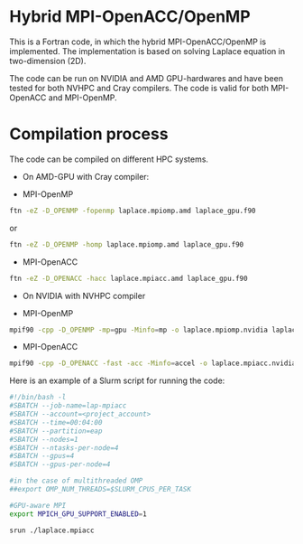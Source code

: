 # Hybrid MPI-OpenACC/OpenMP

This is a Fortran code, in which the hybrid MPI-OpenACC/OpenMP is implemented. The implementation is based on solving Laplace equation in two-dimension (2D).

The code can be run on NVIDIA and AMD GPU-hardwares and have been tested for both NVHPC and Cray compilers. The code is valid for both MPI-OpenACC and MPI-OpenMP.

# Compilation process

The code can be compiled on different HPC systems.

- On AMD-GPU with Cray compiler: 

* MPI-OpenMP
``` bash
ftn -eZ -D_OPENMP -fopenmp laplace.mpiomp.amd laplace_gpu.f90
```
or 
``` bash
ftn -eZ -D_OPENMP -homp laplace.mpiomp.amd laplace_gpu.f90
``` 
* MPI-OpenACC
``` bash
ftn -eZ -D_OPENACC -hacc laplace.mpiacc.amd laplace_gpu.f90
``` 
- On NVIDIA with NVHPC compiler

* MPI-OpenMP
``` bash
mpif90 -cpp -D_OPENMP -mp=gpu -Minfo=mp -o laplace.mpiomp.nvidia laplace_gpu.f90
``` 
* MPI-OpenACC
``` bash
mpif90 -cpp -D_OPENACC -fast -acc -Minfo=accel -o laplace.mpiacc.nvidia laplace_gpu.f90
``` 

Here is an example of a Slurm script for running the code:
```bash
#!/bin/bash -l
#SBATCH --job-name=lap-mpiacc
#SBATCH --account=<project_account>
#SBATCH --time=00:04:00
#SBATCH --partition=eap
#SBATCH --nodes=1
#SBATCH --ntasks-per-node=4
#SBATCH --gpus=4
#SBATCH --gpus-per-node=4

#in the case of multithreaded OMP
##export OMP_NUM_THREADS=$SLURM_CPUS_PER_TASK

#GPU-aware MPI
export MPICH_GPU_SUPPORT_ENABLED=1

srun ./laplace.mpiacc
```
